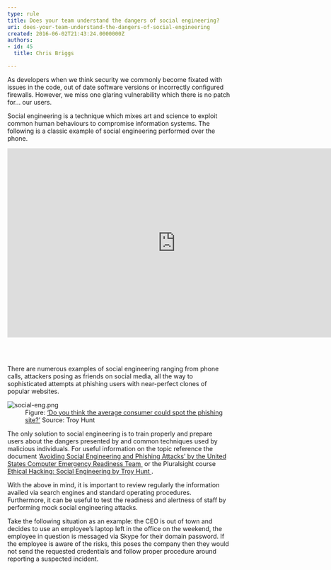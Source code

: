 ```yaml
---
type: rule
title: Does your team understand the dangers of social engineering?
uri: does-your-team-understand-the-dangers-of-social-engineering
created: 2016-06-02T21:43:24.0000000Z
authors:
- id: 45
  title: Chris Briggs

---
```




<span class='intro'> <p>As developers when we think security we commonly become fixated with issues in the code, out of date software versions or incorrectly configured firewalls. However, we miss one glaring vulnerability which there is no patch for... our users. <br></p><p>Social engineering is a technique which mixes art and science to exploit common human behaviours to compromise information systems. The following is a classic example of social engineering performed over the phone. <br></p><div class="ms-rtestate-read ms-rte-embedcode ms-rte-embedil ms-rtestate-notify"><iframe width="760" height="428" src="https&#58;//www.youtube.com/embed/DB6ywr9fngU?rel=0" frameborder="0"></iframe>&#160;</div><p>​<br></p> </span>

<p>There are numerous examples of social engineering ranging from phone calls, attackers posing as friends on social media, all the way to sophisticated attempts at phishing users with near-perfect clones of popular websites.</p><dl class="image"><dt><img src="social-eng.png" alt="social-eng.png" /></dt><dd>Figure&#58; <a href="https&#58;//www.troyhunt.com/its-time-that-you-vulnerable-human/">‘Do you think the average consumer could spot the phishing site?’</a> Source&#58; Troy Hunt</dd></dl><p>The only solution to social engineering is to train properly and prepare users about the dangers presented by and common techniques used by malicious individuals. For useful information on the topic reference the document ‘<a href="https&#58;//www.us-cert.gov/ncas/tips/ST04-014">Avoiding Social Engineering and Phishing Attacks’ by the United States Computer Emergency Readiness Team </a>&#160;or the Pluralsight course <a href="http&#58;//app.pluralsight.com/courses/ethical-hacking-social-engineering">Ethical Hacking&#58; Social Engineering by Troy Hunt </a>.</p><p class="p1">With the above in mind, it is important to review regularly the information availed via search engines and standard operating procedures. Furthermore, it can be useful to test the readiness and alertness of staff by performing mock social engineering attacks.</p><p class="p1">Take the following situation as an example&#58; the CEO is out of town and decides to use an employee’s laptop left in the office on the weekend, the employee in question is messaged via Skype for their domain password. If the employee is aware of the risks, this poses the company then they would not send the requested credentials and follow proper procedure around reporting a suspected incident.</p>


